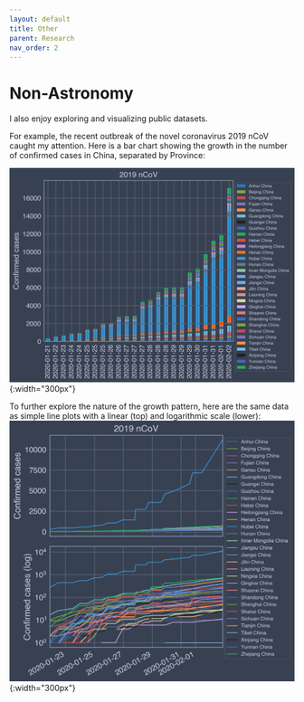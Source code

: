 ```yaml
---
layout: default
title: Other
parent: Research
nav_order: 2
---
```


# Non-Astronomy

I also enjoy exploring and visualizing public datasets.

For example, the recent outbreak of the novel coronavirus 2019 nCoV caught my attention. Here is a bar chart showing the growth in the number of confirmed cases in China, separated by Province:

![](/assets/images/ncov1.png){:width="300px"}

To further explore the nature of the growth pattern, here are the same data as simple line plots with a linear (top) and logarithmic scale (lower):
![](/assets/images/ncov2.png){:width="300px"}
